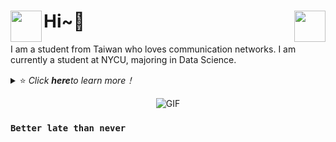 # <img align="left" src="https://media.giphy.com/media/du3J3cXyzhj75IOgvA/giphy.gif" width="50" height="50" alt=""/> Hi~👋 <img align="right" src="https://media.giphy.com/media/3oKIPnAiaMCws8nOsE/giphy.gif" width="50" height="50" />

I am a student from Taiwan who loves communication networks. I am currently a student at NYCU, majoring in Data Science.

<details>
  <summary> ⭐ <i> Click <b>here</b>to learn more！ </i> </summary>  



- 🧠 I’m currently learning __5G Networks and Machine Learning__
- ✨ Fun fact: I believe technology is the closest thing we have to magic

<p align="left">
  <img src="https://github-readme-stats.vercel.app/api/top-langs/?username=solar224&layout=compact&hide_border=true&theme=dracula" alt="solar224's top languages" /></p>

We have now explored the depths of this digital grimoire.

</details>

<p align="center">
<img alt="GIF" src="https://raw.githubusercontent.com/JoeyBling/JoeyBling/master/pic/pusheencode.gif" />
</p>

### `Better late than never`
